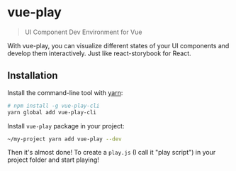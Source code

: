 # vue-play

> UI Component Dev Environment for Vue

With vue-play, you can visualize different states of your UI components and develop them interactively. Just like react-storybook for React.

## Installation

Install the command-line tool with [yarn](https://yarnpkg.com/):

```bash
# npm install -g vue-play-cli
yarn global add vue-play-cli
```

Install `vue-play` package in your project:

```bash
~/my-project yarn add vue-play --dev
```

Then it's almost done! To create a `play.js` \(I call it "play script"\) in your project folder and start playing!

